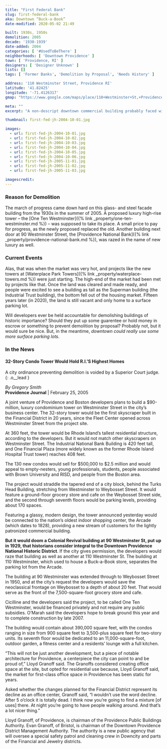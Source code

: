 ```yaml
---
title: "First Federal Bank"
slug: first-federal-bank
aka: Downtown “Buck-a-Book”
date-modified: 2020-05-02 21:49

built: 1930s, 1950s
demolition: 2005
decade: '1930-1939'
date-added: 2004
categories: [ '#UsedToBeThere' ]
neighborhoods: [ 'Downtown Providence' ]
town: [ 'Providence, RI' ]
designers: [ 'Designer Unknown' ]
lists: []
tags: [ 'Former Banks', 'Demolition by Proposal', 'Needs History' ]

address: '110 Westminster Street, Providence RI'
latitude: '41.82425'
longitude: '-71.4126317'
gmap: "https://www.google.com/maps/place/110+Westminster+St,+Providence,+RI+02903/@41.82425,-71.4126317"

meta: ""
excerpt: "A non-descript downtown commercial building probably faced with enamel and steel details in the 1950s. Razed in 2005 for a condomuium tower that was never built. "

thumbnail: first-fed-jh-2004-10-01.jpg

images:
  - url: first-fed-jh-2004-10-01.jpg
  - url: first-fed-jh-2004-10-02.jpg
  - url: first-fed-jh-2004-10-03.jpg
  - url: first-fed-jh-2004-10-04.jpg
  - url: first-fed-jh-2004-10-05.jpg
  - url: first-fed-jh-2004-10-06.jpg
  - url: first-fed-jh-2005-11-01.jpg
  - url: first-fed-jh-2005-11-02.jpg
  - url: first-fed-jh-2005-11-03.jpg

imagescredit:  
---
```


### Reason for Demolition
The march of progress came down hard on this glass- and steel facade building from the 1930s in the summer of 2005. A proposed luxury high-rise tower – the [One Ten Westminster]({% link _property/one-ten-westminster.md %}) – was supposed to take its place. A small price to pay for progress, as the newly proposed replaced the old. Another building next door at 90 Westminster Street, the [Providence National Bank]({% link _property/providence-national-bank.md %}), was razed in the name of new luxury as well.

### Current Events
Alas, that was when the market was very hot, and projects like the new towers at [Waterplace Park Towers]({% link _property/waterplace-towers.md %}) were just starting. The high-end of the market had been met by projects like that. Once the land was cleared and made ready, and people were excited to see a building as tall as the Superman building (the Industrial Trust building), the bottom fell out of the housing market. Fifteen years later (in 2020), the land is still vacant and only home to a surface parking lot.

Will developers ever be held accountable for demolishing buildings of historic importance? Should they put up some guarentee or hold money in escrow or something to prevent demolition by proposal? Probably not, but it would sure be nice. But, in the meantime, _downtown could really use some more surface parking lots_. 

### In the News

#### 32-Story Condo Tower Would Hold R.I.’S Highest Homes

A city ordinance preventing demolition is voided by a Superior Court judge.
{: .o__lead }

_By Gregory Smith_  
**Providence Journal** | February 25, 2005

A joint venture of Providence and Boston developers plans to build a $90-million, luxury condominium tower on Westminster Street in the city’s business center. The 32-story tower would be the first skyscraper built in the Financial District in 20 years, since the Fleet Center opened across Westminster Street from the project site.

At 360 feet, the tower would be Rhode Island’s tallest residential structure, according to the developers. But it would not match other skyscrapers on Westminster Street. The Industrial National Bank Building is 420 feet tall, and One Financial Plaza (more widely known as the former Rhode Island Hospital Trust tower) reaches 408 feet.

The 130 new condos would sell for $500,000 to $2.5 million and would appeal to empty-nesters, young professionals, students, people associated with Brown University and RISD, and people from the Boston area.

The project would straddle the tapered end of a city block, behind the Turks Head Building, stretching from Westminster to Weybosset Street. It would feature a ground-floor grocery store and cafe on the Weybosset Street side, and the second through seventh floors would be parking levels, providing about 170 spaces.

Featuring a glassy, modern design, the tower announced yesterday would be connected to the nation’s oldest indoor shopping center, the Arcade (which dates to 1828), providing a new stream of customers for the lightly patronized commercial building.

**But it would doom a Colonial Revival building at 90 Westminster St, put up in 1929, that historians consider integral to the Downtown Providence National Historic District**. If the city gives permission, the developers would raze that building as well as another at 110 Westminster St. The building at 110 Westminster, which used to house a Buck-a-Book store, separates the parking lot from the Arcade.

The building at 90 Westminster was extended through to Weybosset Street in 1950, and at the city’s request the developers would save the neoclassical frontage on Weybosset to a depth of about 20 feet. That would serve as the front of the 7,500-square-foot grocery store and cafe.

Cicilline and the developers said the project, to be called One Ten Westminster, would be financed privately and not require any public subsidies. O’Marah said the developers hope to break ground this year and to complete construction by late 2007.

The building would contain about 390,000 square feet, with the condos ranging in size from 900 square feet to 3,500-plus square feet for two-story units. Its seventh floor would be dedicated to an 11,000-square-foot, outdoor garden, a fitness center and a residents’ lounge with a full kitchen.

“This will not be just another development, but a piece of notable architecture for Providence, a centerpiece the city can point to and be proud of,” Lloyd Granoff said. The Granoffs considered creating office space at the site, but opted for residential use because, Lloyd Granoff said, the market for first-class office space in Providence has been static for years.

Asked whether the changes planned for the Financial District represent its decline as an office center, Granoff said, “I wouldn’t use the word decline. After 5 o’clock it is totally dead. I think now you’re going to find a mixture [of uses] there. At night you’re going to have people walking around. And that’s a lot nicer thing.”

Lloyd Granoff, of Providence, is chairman of the Providence Public Buildings Authority. Evan Granoff, of Bristol, is chairman of the Downtown Providence District Management Authority. The authority is a new public agency that will oversee a special safety patrol and cleaning crew in Downcity and parts of the Financial and Jewelry districts.
